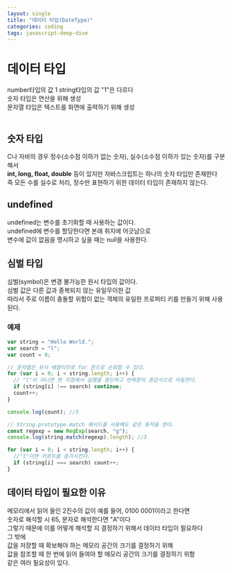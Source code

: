 ```yaml
---
layout: single
title: "데이터 타입(DateType)"
categories: coding
tags: javascript-deep-dive
---
```


# 데이터 타입

number타입의 값 1 string타입의 값 "1"은 다르다<br>
숫자 타입은 연산을 위해 생성<br>
문자열 타입은 텍스트를 화면에 출력하기 위해 생성
<br>
<br>

## 숫자 타입

C나 자바의 경우 정수(소수점 이하가 없는 숫자), 실수(소수점 이하가 있는 숫자)를 구분해서<br>
<strong>int, long, float, double</strong> 등이 있지만 자바스크립트는 하나의 숫자 타입만 존재한다<br>
즉 모든 수를 실수로 처리, 정수만 표현하기 위한 데이터 타입이 존재하지 않는다.

## undefined

undefined는 변수를 초기화할 때 사용하는 값이다.<br>
undefined에 변수를 할당한다면 본래 취지에 어긋남으로<br>
변수에 값이 없음을 명시하고 싶을 때는 null을 사용한다.

## 심벌 타입

심벌(symbol)은 변경 불가능한 원시 타입의 값이다.<br>
심벌 값은 다른 값과 중복되지 않는 유일무이한 값<br>
따라서 주로 이름이 충돌할 위험이 없는 객체의 유일한 프로퍼티 키를 만들기 위해 사용된다.

### 예제

```javascript
var string = "Hello World.";
var search = "l";
var count = 0;

// 문자열은 유사 배열이므로 for 문으로 순회할 수 있다.
for (var i = 0; i < string.length; i++) {
  // "l"이 아니면 현 지점에서 실행을 중단하고 반복문의 증감식으로 이동한다.
  if (string[i] !== search) continue;
  count++;
}

console.log(count); //3

// String.prototype.match 매서드를 사용해도 같은 동작을 한다.
const regexp = new RegExp(search, "g");
console.log(string.match(regexp).length); //3

for (var i = 0; i < string.length; i++) {
  //"l"이면 카운트를 증가시킨다.
  if (string[i] === search) count++;
}
```

## 데이터 타입이 필요한 이유

메모리에서 읽어 들인 2진수의 값이 예를 들어, 0100 0001이라고 한다면<br>
숫자로 해석할 시 65, 문자로 해석한다면 "A"이다<br>
그렇기 때문에 이를 어떻게 해석할 지 결정하기 위해서 데이터 타입이 필요하다<br>
그 밖에<br>
값을 저장할 때 확보해야 하는 메모리 공간의 크기를 결정하기 위해<br>
값을 참조할 때 한 번에 읽어 들여야 할 메모리 공간의 크기를 결정하기 위함<br>
같은 여러 필요성이 있다.
